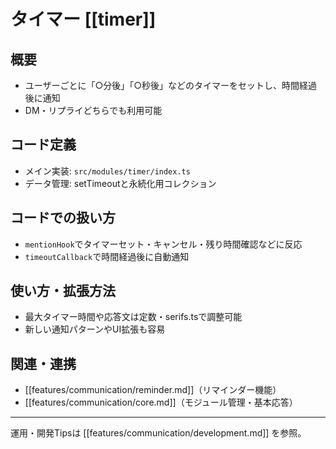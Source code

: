 # タイマー [[timer]]

## 概要
- ユーザーごとに「○分後」「○秒後」などのタイマーをセットし、時間経過後に通知
- DM・リプライどちらでも利用可能

## コード定義
- メイン実装: `src/modules/timer/index.ts`
- データ管理: setTimeoutと永続化用コレクション

## コードでの扱い方
- `mentionHook`でタイマーセット・キャンセル・残り時間確認などに反応
- `timeoutCallback`で時間経過後に自動通知

## 使い方・拡張方法
- 最大タイマー時間や応答文は定数・serifs.tsで調整可能
- 新しい通知パターンやUI拡張も容易

## 関連・連携
- [[features/communication/reminder.md]]（リマインダー機能）
- [[features/communication/core.md]]（モジュール管理・基本応答）

---

運用・開発Tipsは [[features/communication/development.md]] を参照。 